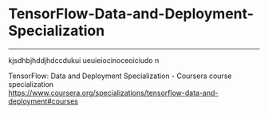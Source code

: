 # TensorFlow-Data-and-Deployment-Specialization
*************************************************************

kjsdhbjhddjhdccdukui
ueuieiocinoceoiciudo
n



TensorFlow: Data and Deployment Specialization - Coursera course specialization   
https://www.coursera.org/specializations/tensorflow-data-and-deployment#courses


